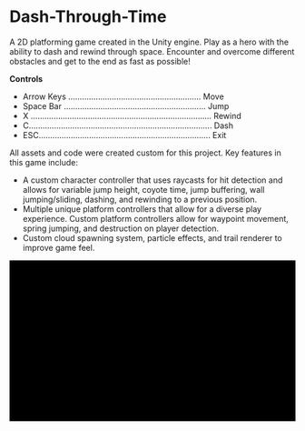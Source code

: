 # Dash-Through-Time

A 2D platforming game created in the Unity engine. Play as a hero with the ability to dash and rewind through space. Encounter and overcome different obstacles and get to the end as fast as possible!

**Controls**
- Arrow Keys .......................................................... Move
- Space Bar .............................................................. Jump
- X ............................................................................... Rewind
- C................................................................................ Dash
- ESC........................................................................... Exit

All assets and code were created custom for this project. Key features in this game include:
- A custom character controller that uses raycasts for hit detection and allows for variable jump height, coyote time, jump buffering, wall jumping/sliding, dashing, and rewinding to a previous position.
- Multiple unique platform controllers that allow for a diverse play experience. Custom platform controllers allow for waypoint movement, spring jumping, and destruction on player detection.
- Custom cloud spawning system, particle effects, and trail renderer to improve game feel.

![](DashThroughTime.gif)
